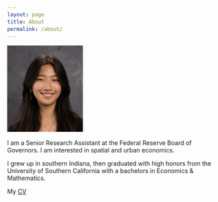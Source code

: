 ```yaml
---
layout: page
title: About
permalink: /about/
---
```



![Headshot](/assets/images/picture3.png)


I am a Senior Research Assistant at the Federal Reserve Board of Governors. I am interested in spatial and urban economics. 

I grew up in southern Indiana, then graduated with high honors from the University of Southern California with a bachelors in Economics & Mathematics.

My <a href="/assets/MelindaWangCV.pdf">CV</a>

<span id="email"></span>
<script>
   const p = ['com', 'gmail', 'melindwang'].reverse();
   const e = document.getElementById('email');
   e.innerHTML = `You can reach me at <a href="mailto:${p[0]}@${p[1]}.${p[2]}">${p[0]}@${p[1]}.${p[2]}</a>`;
</script>

<!-- This is a commented out section -->
<!-- 
My current research interests include access to mortgage credit and place based policy effectiveness. My fields of study are public finance and urban economics.
-->